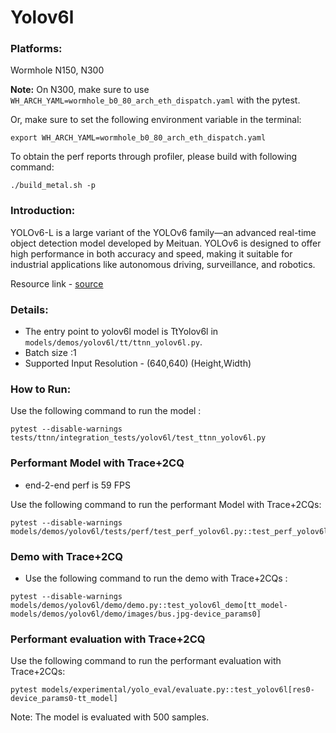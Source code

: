 # Yolov6l

### Platforms:

Wormhole N150, N300

**Note:** On N300, make sure to use `WH_ARCH_YAML=wormhole_b0_80_arch_eth_dispatch.yaml` with the pytest.

Or, make sure to set the following environment variable in the terminal:
```
export WH_ARCH_YAML=wormhole_b0_80_arch_eth_dispatch.yaml
```

To obtain the perf reports through profiler, please build with following command:
```
./build_metal.sh -p
```

### Introduction:
YOLOv6-L is a large variant of the YOLOv6 family—an advanced real-time object detection model developed by Meituan. YOLOv6 is designed to offer high performance in both accuracy and speed, making it suitable for industrial applications like autonomous driving, surveillance, and robotics.

Resource link - [source](https://github.com/meituan/YOLOv6)

### Details:
- The entry point to yolov6l model is TtYolov6l in `models/demos/yolov6l/tt/ttnn_yolov6l.py`.
- Batch size :1
- Supported Input Resolution - (640,640) (Height,Width)

### How to Run:

Use the following command to run the model :
```
pytest --disable-warnings tests/ttnn/integration_tests/yolov6l/test_ttnn_yolov6l.py
```

### Performant Model with Trace+2CQ
- end-2-end perf is 59 FPS

Use the following command to run the performant Model with Trace+2CQs:

```
pytest --disable-warnings models/demos/yolov6l/tests/perf/test_perf_yolov6l.py::test_perf_yolov6l
```

### Demo with Trace+2CQ

- Use the following command to run the demo with Trace+2CQs :
```
pytest --disable-warnings models/demos/yolov6l/demo/demo.py::test_yolov6l_demo[tt_model-models/demos/yolov6l/demo/images/bus.jpg-device_params0]
```

### Performant evaluation with Trace+2CQ
Use the following command to run the performant evaluation with Trace+2CQs:

```
pytest models/experimental/yolo_eval/evaluate.py::test_yolov6l[res0-device_params0-tt_model]
```
Note: The model is evaluated with 500 samples.
